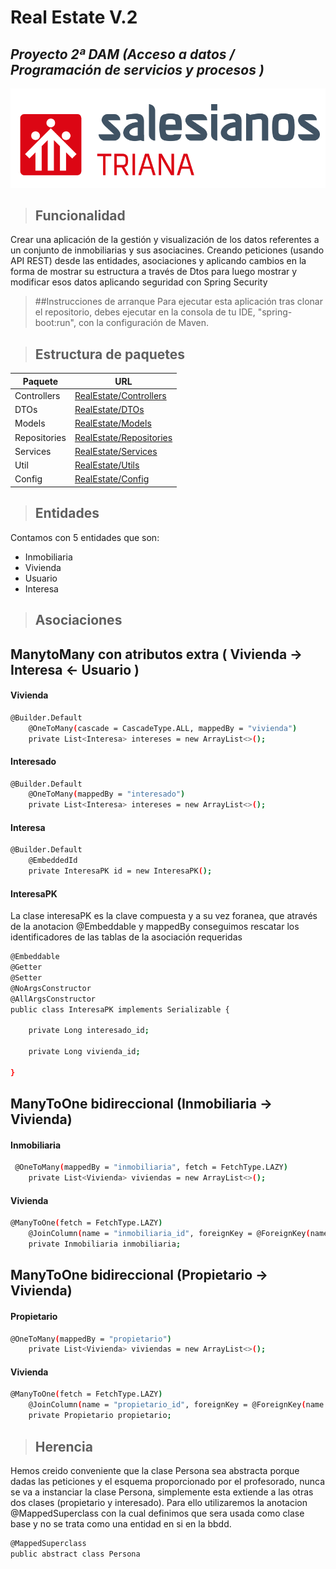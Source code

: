 # Real Estate V.2
## _Proyecto 2ª DAM (Acceso a datos / Programación de servicios y procesos )_

[![N|Solid](logo.png)](https://triana.salesianos.edu/colegio//nsolid)




>## Funcionalidad
  Crear una aplicación de la gestión y visualización de los datos referentes a un conjunto de inmobiliarias y sus asociacines.
  Creando peticiones (usando API REST) desde las entidades, asociaciones y aplicando cambios en la forma de mostrar su estructura a través de Dtos para luego mostrar y modificar esos datos aplicando seguridad con Spring Security
  

>##Instrucciones de arranque
  Para ejecutar esta aplicación tras clonar el repositorio, debes ejecutar en la consola de tu IDE, "spring-boot:run", con la configuración de Maven.


>## Estructura de paquetes
| Paquete | URL |
| ------ | ------ |
| Controllers | [RealEstate/Controllers](https://github.com/miguelcamposedu/g4-realstate-backend/tree/master/realEstate/src/main/java/realEstate/salesianos/triana/dam/realEstate/controllers) |
| DTOs | [RealEstate/DTOs](https://github.com/miguelcamposedu/g4-realstate-backend/tree/master/realEstate/src/main/java/realEstate/salesianos/triana/dam/realEstate/DTOs) |
| Models | [RealEstate/Models](https://github.com/miguelcamposedu/g4-realstate-backend/tree/master/realEstate/src/main/java/realEstate/salesianos/triana/dam/realEstate/models) |
| Repositories | [RealEstate/Repositories](https://github.com/miguelcamposedu/g4-realstate-backend/tree/master/realEstate/src/main/java/realEstate/salesianos/triana/dam/realEstate/repositories)
| Services | [RealEstate/Services](https://github.com/miguelcamposedu/g4-realstate-backend/tree/master/realEstate/src/main/java/realEstate/salesianos/triana/dam/realEstate/services)
| Util | [RealEstate/Utils](https://github.com/miguelcamposedu/g4-realstate-backend/tree/master/realEstate/src/main/java/realEstate/salesianos/triana/dam/realEstate/utils)
| Config | [RealEstate/Config](https://github.com/miguelcamposedu/g4-realstate-backend/tree/master/realEstate/src/main/java/realEstate/salesianos/triana/dam/realEstate/config)

>## Entidades
  Contamos con 5 entidades que son:
  - Inmobiliaria
  - Vivienda
  - Usuario
  - Interesa

  
>## Asociaciones
## ManytoMany con atributos extra ( Vivienda -> Interesa <- Usuario )

#### Vivienda
```sh
@Builder.Default
    @OneToMany(cascade = CascadeType.ALL, mappedBy = "vivienda")
    private List<Interesa> intereses = new ArrayList<>();
```
#### Interesado
```sh
@Builder.Default
    @OneToMany(mappedBy = "interesado")
    private List<Interesa> intereses = new ArrayList<>();
```
#### Interesa
```sh
@Builder.Default
    @EmbeddedId
    private InteresaPK id = new InteresaPK();
```
#### InteresaPK
La clase interesaPK es la clave compuesta y a su vez foranea, que através de la anotacion @Embeddable y mappedBy conseguimos rescatar los identificadores de las tablas de la asociación requeridas
```sh
@Embeddable
@Getter
@Setter
@NoArgsConstructor
@AllArgsConstructor
public class InteresaPK implements Serializable {

    private Long interesado_id;

    private Long vivienda_id;

}
```
## ManyToOne bidireccional (Inmobiliaria -> Vivienda)
#### Inmobiliaria
```sh
 @OneToMany(mappedBy = "inmobiliaria", fetch = FetchType.LAZY)
    private List<Vivienda> viviendas = new ArrayList<>();   
```
#### Vivienda
```sh
@ManyToOne(fetch = FetchType.LAZY)
    @JoinColumn(name = "inmobiliaria_id", foreignKey = @ForeignKey(name = "FK_VIVIENDA_INMOBILIARIA"))
    private Inmobiliaria inmobiliaria;
```

## ManyToOne bidireccional (Propietario -> Vivienda)
#### Propietario
```sh
@OneToMany(mappedBy = "propietario")
    private List<Vivienda> viviendas = new ArrayList<>();
```
#### Vivienda
```sh
@ManyToOne(fetch = FetchType.LAZY)
    @JoinColumn(name = "propietario_id", foreignKey = @ForeignKey(name = "FK_VIVIENDA_PROPIETARIO"))
    private Propietario propietario;
```
>## Herencia
Hemos creido conveniente que la clase Persona sea abstracta porque dadas las peticiones y el esquema proporcionado por el profesorado, nunca se va a instanciar la clase Persona, simplemente esta extiende a las otras dos clases (propietario y interesado). Para ello utilizaremos la anotacion @MappedSuperclass con la cual definimos que sera usada como clase base y no se trata como una entidad en si en la bbdd.
```sh
@MappedSuperclass
public abstract class Persona 
```
